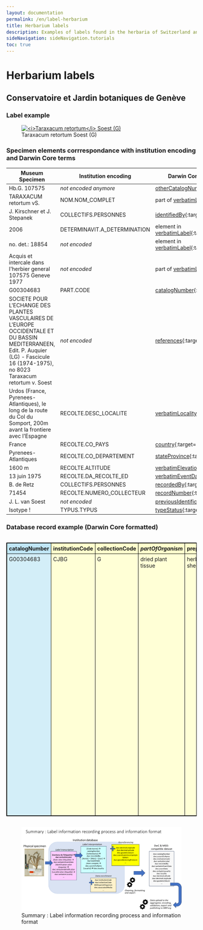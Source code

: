 ```yaml
---
layout: documentation
permalink: /en/label-herbarium
title: Herbarium labels
description: Examples of labels found in the herbaria of Switzerland and their corresponding Darwin Core encoding
sideNavigation: sideNavigation.tutorials
toc: true
---
```


<head>
  <!-- Lightbox2 CSS -->
  <link href="https://cdnjs.cloudflare.com/ajax/libs/lightbox2/2.11.3/css/lightbox.min.css" rel="stylesheet">
  
  <!-- Lightbox2 JavaScript -->
  <script src="https://cdnjs.cloudflare.com/ajax/libs/lightbox2/2.11.3/js/lightbox-plus-jquery.min.js"></script>

  <!-- Zoom.js CSS -->
  <link rel="stylesheet" href="https://cdnjs.cloudflare.com/ajax/libs/zoom.js/0.2.0/css/zoom.min.css">

  <!-- Zoom.js JavaScript -->
  <script src="https://cdnjs.cloudflare.com/ajax/libs/zoom.js/0.2.0/js/zoom.min.js"></script>

</head>

# Herbarium labels

## Conservatoire et Jardin botaniques de Genève

### Label example

<figure class="has-text-centered">
  <a href="/assets/images/categories/Label_Herbarium_G_G00304683.jpg" data-lightbox="image-1" data-title='<a href="https://www.ville-ge.ch/musinfo/bd/cjb/chg/" target="_blank">Conservatoire et Jardin botaniques de Genève</a>' data-action="zoom">
    <img src="/assets/images/categories/Label_Herbarium_G_G00304683.jpg" alt="<i>Taraxacum retortum</i> Soest (G)" />
  </a>
  <figcaption>Taraxacum retortum Soest (G)</figcaption>
</figure>

### Specimen elements corrrespondance with institution encoding and Darwin Core terms

| Museum Specimen | Institution encoding | Darwin Core correspondance |
| --------------- | -------------------- | -------------------------- |
| Hb.G. 107575 | _not encoded anymore_ | [otherCatalogNumbers](https://dwc.tdwg.org/terms/#dwc:otherCatalogNumbers){:target="_blank"} |
| TARAXACUM retortum vS. | NOM.NOM_COMPLET | part of [verbatimLabel](https://dwc.tdwg.org/terms/#dwc:verbatimLabel){:target="_blank"} |
| J. Kirschner et J. Stepanek | COLLECTIFS.PERSONNES | [identifiedBy](https://dwc.tdwg.org/terms/#dwc:identifiedBy){:target="_blank"} |
| 2006 | DETERMINAVIT.A_DETERMINATION | element in [verbatimLabel](https://dwc.tdwg.org/terms/#dwc:verbatimLabel){:target="_blank"} |
| no. det.: 18854 | _not encoded_ | element in [verbatimLabel](https://dwc.tdwg.org/terms/#dwc:verbatimLabel){:target="_blank"} |
| Acquis et intercale dans l'herbier general 107575 Geneve 1977 | _not encoded_ | part of [verbatimLabel](https://dwc.tdwg.org/terms/#dwc:verbatimLabel){:target="_blank"} |
| G00304683 | PART.CODE | [catalogNumber](https://dwc.tdwg.org/terms/#dwc:catalogNumber){:target="_blank"} |
| SOCIETE POUR L'ECHANGE DES PLANTES VASCULAIRES DE L'EUROPE OCCIDENTALE ET DU BASSIN MEDITERRANEEN, Edit. P. Auquier (LG) - Fascicule 16 (1974-1975), no 8023 Taraxacum retortum v. Soest | _not encoded_ | [references](https://dwc.tdwg.org/terms/#dcterms:references){:target="_blank"} |
| Urdos (France, Pyrenees-Atlantiques), le long de la route du Col du Somport, 200m avant la frontiere avec l'Espagne | RECOLTE.DESC_LOCALITE | [verbatimLocality](https://dwc.tdwg.org/terms/#dwc:verbatimLocality){:target="_blank"} |
| France | RECOLTE.CO_PAYS | [country](https://dwc.tdwg.org/terms/#dwc:country){:target="_blank"} |
| Pyrenees-Atlantiques | RECOLTE.CO_DEPARTEMENT | [stateProvince](https://dwc.tdwg.org/terms/#dwc:stateProvince){:target="_blank"} |
| 1600 m | RECOLTE.ALTITUDE | [verbatimElevation](https://dwc.tdwg.org/terms/#dwc:verbatimElevation){:target="_blank"} |
| 13 juin 1975 | RECOLTE.DA_RECOLTE_ED | [verbatimEventDate](https://dwc.tdwg.org/terms/#dwc:verbatimEventDate){:target="_blank"} |
| B. de Retz | COLLECTIFS.PERSONNES | [recordedBy](https://dwc.tdwg.org/terms/#dwc:recordedBy){:target="_blank"} |
| 71454 | RECOLTE.NUMERO_COLLECTEUR | [recordNumber](https://dwc.tdwg.org/terms/#dwc:recordNumber){:target="_blank"} |
| J. L. van Soest | _not encoded_ | [previousIdentifications](https://dwc.tdwg.org/terms/#dwc:previousIdentifications){:target="_blank"} |
| Isotype ! | TYPUS.TYPUS | [typeStatus](https://dwc.tdwg.org/terms/#dwc:typeStatus){:target="_blank"} |


### Database record example (Darwin Core formatted)

<div style="overflow-x: auto;">
  <table style="border-collapse: collapse; border: 1px solid black;">
    <tr>
      <th style="text-align: left; vertical-align: middle; border: 1px solid black; padding: 5px; background-color: #c0e6f5;">catalogNumber</th>
      <th style="text-align: left; vertical-align: middle; border: 1px solid black; padding: 5px; background-color: #ffffcc;">institutionCode</th>
      <th style="text-align: left; vertical-align: middle; border: 1px solid black; padding: 5px; background-color: #ffffcc;">collectionCode</th>
      <th style="text-align: left; vertical-align: middle; border: 1px solid black; padding: 5px; background-color: #ffffcc;"><i>partOfOrganism</i></th>
      <th style="text-align: left; vertical-align: middle; border: 1px solid black; padding: 5px; background-color: #ffffcc;">preparations</th>
      <th style="text-align: left; vertical-align: middle; border: 1px solid black; padding: 5px; background-color: #ffffcc;">references</th>
      <th style="text-align: left; vertical-align: middle; border: 1px solid black; padding: 5px; background-color: #ffffcc;">occurrenceID</th>
      <th style="text-align: left; vertical-align: middle; border: 1px solid black; padding: 5px; background-color: #ffffcc;">associatedMedia</th>
      <th style="text-align: left; vertical-align: middle; border: 1px solid black; max-width: 150px; padding: 5px; background-color: #f2ceef;">verbatimLabel                                   
     </th>
      <th style="text-align: left; vertical-align: middle; border: 1px solid black; padding: 5px; background-color: #c0e6f5;">otherCatalogNumbers</th>
      <th style="text-align: left; vertical-align: middle; border: 1px solid black; padding: 5px; background-color: #c0e6f5;">yearCollectionEntrance</th>
      <th style="text-align: left; vertical-align: middle; border: 1px solid black; padding: 5px; background-color: #f2ceef;">verbatimEventDate</th>
      <th style="text-align: left; vertical-align: middle; border: 1px solid black; padding: 5px; background-color: #c0e6f5;">day</th>
      <th style="text-align: left; vertical-align: middle; border: 1px solid black; padding: 5px; background-color: #c0e6f5;">month</th>
      <th style="text-align: left; vertical-align: middle; border: 1px solid black; padding: 5px; background-color: #c0e6f5;">year</th>
      <th style="text-align: left; vertical-align: middle; border: 1px solid black; padding: 5px; background-color: #92d050;">eventDate</th>
      <th style="text-align: left; vertical-align: middle; border: 1px solid black; padding: 5px; background-color: #c0e6f5;">typeStatus</th>
      <th style="text-align: left; vertical-align: middle; border: 1px solid black; padding: 5px; background-color: #f2ceef;">verbatimIdentification</th>
      <th style="text-align: left; vertical-align: middle; border: 1px solid black; padding: 5px; background-color: #c0e6f5;">scientificName</th>
      <th style="text-align: left; vertical-align: middle; border: 1px solid black; padding: 5px; background-color: #92d050;">acceptedNameUsage</th>
      <th style="text-align: left; vertical-align: middle; border: 1px solid black; padding: 5px; background-color: #c0e6f5;">family</th>
      <th style="text-align: left; vertical-align: middle; border: 1px solid black; padding: 5px; background-color: #c0e6f5;">genus</th>
      <th style="text-align: left; vertical-align: middle; border: 1px solid black; padding: 5px; background-color: #c0e6f5;">specificEpithet</th>
      <th style="text-align: left; vertical-align: middle; border: 1px solid black; padding: 5px; background-color: #c0e6f5;">scientificNameAuthorship</th>
      <th style="text-align: left; vertical-align: middle; border: 1px solid black; padding: 5px; background-color: #c0e6f5;">recordedBy</th>
      <th style="text-align: left; vertical-align: middle; border: 1px solid black; padding: 5px; background-color: #c0e6f5;">recordNumber</th>
      <th style="text-align: left; vertical-align: middle; border: 1px solid black; padding: 5px; background-color: #c0e6f5;">identifiedBy</th>
      <th style="text-align: left; vertical-align: middle; border: 1px solid black; padding: 5px; background-color: #c0e6f5;">dateIdentified</th>
      <th style="text-align: left; vertical-align: middle; border: 1px solid black; padding: 5px; background-color: #f2ceef;">verbatimLocality</th>
      <th style="text-align: left; vertical-align: middle; border: 1px solid black; padding: 5px; background-color: #92d050;">continent</th>
      <th style="text-align: left; vertical-align: middle; border: 1px solid black; padding: 5px; background-color: #c0e6f5;">country</th>
      <th style="text-align: left; vertical-align: middle; border: 1px solid black; padding: 5px; background-color: #92d050;">stateProvince</th>
      <th style="text-align: left; vertical-align: middle; border: 1px solid black; padding: 5px; background-color: #c0e6f5;">county</th>
      <th style="text-align: left; vertical-align: middle; border: 1px solid black; padding: 5px; background-color: #c0e6f5;">municipality</th>
      <th style="text-align: left; vertical-align: middle; border: 1px solid black; padding: 5px; background-color: #c0e6f5;">locality</th>
      <th style="text-align: left; vertical-align: middle; border: 1px solid black; padding: 5px; background-color: #f2ceef;">verbatimElevation</th>
      <th style="text-align: left; vertical-align: middle; border: 1px solid black; padding: 5px; background-color: #c0e6f5;">minimumElevationInMeters</th>
      <th style="text-align: left; vertical-align: middle; border: 1px solid black; padding: 5px; background-color: #c0e6f5;">maximumElevationInMeters</th>
      <th style="text-align: left; vertical-align: middle; border: 1px solid black; padding: 5px; background-color: #f2ceef;">verbatimCoordinates</th>
      <th style="text-align: left; vertical-align: middle; border: 1px solid black; padding: 5px; background-color: #ffff00;">locationID</th>
      <th style="text-align: left; vertical-align: middle; border: 1px solid black; padding: 5px; background-color: #ffff00;">decimalLongitude</th>
      <th style="text-align: left; vertical-align: middle; border: 1px solid black; padding: 5px; background-color: #ffff00;">decimalLatitude</th>
      <th style="text-align: left; vertical-align: middle; border: 1px solid black; padding: 5px; background-color: #ffff00;">geodeticDatum</th>
      <th style="text-align: left; vertical-align: middle; border: 1px solid black; padding: 5px; background-color: #ffff00;">coordinateUncertaintyInMeters</th>
      <th style="text-align: left; vertical-align: middle; border: 1px solid black; padding: 5px; background-color: #ffff00;">coordinatePrecision</th>
      <th style="text-align: left; vertical-align: middle; border: 1px solid black; padding: 5px; background-color: #ffff00;">georeferencedBy</th>
      <th style="text-align: left; vertical-align: middle; border: 1px solid black; padding: 5px; background-color: #ffff00;">georeferenceProtocol</th>
      <th style="text-align: left; vertical-align: middle; border: 1px solid black; padding: 5px; background-color: #ffff00;">georeferencedDate</th>
      <th style="text-align: left; vertical-align: middle; border: 1px solid black; padding: 5px; background-color: #ffff00;">georeferenceSources</th>
      <th style="text-align: left; vertical-align: middle; border: 1px solid black; padding: 5px; background-color: #ffff00;">georeferenceRemarks</th>
    </tr>
    <tr>
      <td style="border: 1px solid black; vertical-align: top; padding: 5px;background-color: #d3eef8;">G00304683</td>
      <td style="border: 1px solid black; vertical-align: top; padding: 5px;background-color: #ffffd6;">CJBG</td>
      <td style="border: 1px solid black; vertical-align: top; padding: 5px;background-color: #ffffd6;">G</td>
      <td style="border: 1px solid black; vertical-align: top; padding: 5px;background-color: #ffffd6;">dried plant tissue</td>
      <td style="border: 1px solid black; vertical-align: top; padding: 5px;background-color: #ffffd6;">herbarium sheet</td>
      <td style="border: 1px solid black; vertical-align: top; padding: 5px;background-color: #ffffd6;">https://www.ville-ge.ch/musinfo/bd/cjb/chg/adetail.php?id=234911&lang=fr</td>
      <td style="border: 1px solid black; vertical-align: top; padding: 5px;background-color: #ffffd6;">https://www.gbif.org/occurrence/1144789039</td>
      <td style="border: 1px solid black; vertical-align: top; padding: 5px;background-color: #ffffd6;">https://www.ville-ge.ch/imagezoom/?FIF=cjbiip/cjb19/img_101/G00304683.ptif&cvt=jpg</td>
      <td style="border: 1px solid black; vertical-align: top; padding: 5px; max-height: 100px; background-color: #f6ddf4;">Hb.G. 107575; G00304683; SOCIETE POUR L'ECHANGE DES PLANTES VASCULAIRES DE L'EUROPE OCCIDENTALE ET DU BASSIN MEDITERRANEEN, Edit. P. Auquier (LG) - Fascicule 16 (1974-1975), no 8023 Taraxacum retortum v. Soest; Urdos (France, Pyrenees-Atlantiques), le long de la route du Col du Somport, 200m avant la frontiere avec l'Espagne, alt. 1600 m, 13 juin 1975; B. de Retz no 71454; J .L. van Soest; Isotype !; TARAXACUM retortum S.; vidi: J. Kirschner et J. Stepanek; anno: 2006; no. det.: 18854; TYPUS; Acquis et intercale dans l'herbier general 107575 Geneve 1977</td>
      <td style="border: 1px solid black; vertical-align: top; padding: 5px;background-color: #d3eef8;">Hb.G. 107575 | SIB ID 236892/1</td>
      <td style="border: 1px solid black; vertical-align: top; padding: 5px;background-color: #d3eef8;">1977</td>
      <td style="border: 1px solid black; vertical-align: top; padding: 5px;background-color: #f6ddf4;">13 juin 1975</td>
      <td style="border: 1px solid black; vertical-align: top; padding: 5px;background-color: #d3eef8;">13</td>
      <td style="border: 1px solid black; vertical-align: top; padding: 5px;background-color: #d3eef8;">6</td>
      <td style="border: 1px solid black; vertical-align: top; padding: 5px;background-color: #d3eef8;">1975</td>
      <td style="border: 1px solid black; vertical-align: top; padding: 5px;background-color: #b3de85;">1975-06-13</td>
      <td style="border: 1px solid black; vertical-align: top; padding: 5px;background-color: #d3eef8;">Isotypus of Taraxacum retortum Soest.</td>
      <td style="border: 1px solid black; vertical-align: top; padding: 5px;background-color: #f6ddf4;">Taraxacum retortum v. Soest</td>
      <td style="border: 1px solid black; vertical-align: top; padding: 5px;background-color: #d3eef8;">Taraxacum retortum Soest.</td>
      <td style="border: 1px solid black; vertical-align: top; padding: 5px;background-color: #b3de85;">Taraxacum retortum Soest.</td>
      <td style="border: 1px solid black; vertical-align: top; padding: 5px;background-color: #d3eef8;">Asteraceae</td>
      <td style="border: 1px solid black; vertical-align: top; padding: 5px;background-color: #d3eef8;">Taraxacum</td>
      <td style="border: 1px solid black; vertical-align: top; padding: 5px;background-color: #d3eef8;">retortum</td>
      <td style="border: 1px solid black; vertical-align: top; padding: 5px;background-color: #d3eef8;">Soest.</td>
      <td style="border: 1px solid black; vertical-align: top; padding: 5px;background-color: #d3eef8;">de Retz, B.</td>
      <td style="border: 1px solid black; vertical-align: top; padding: 5px;background-color: #d3eef8;">71454</td>
      <td style="border: 1px solid black; vertical-align: top; padding: 5px;background-color: #d3eef8;">Stepanek, J.</td>
      <td style="border: 1px solid black; vertical-align: top; padding: 5px;background-color: #d3eef8;">2006</td>
      <td style="border: 1px solid black; vertical-align: top; padding: 5px;background-color: #f6ddf4;">Urdos (France, Pyrénées-Atlantiques), le long de la route du Col du Somport, 200m avant la frontière avec l'Espagne</td>
      <td style="border: 1px solid black; vertical-align: top; padding: 5px;background-color: #b3de85;">Europe</td>
      <td style="border: 1px solid black; vertical-align: top; padding: 5px;background-color: #d3eef8;">France</td>
      <td style="border: 1px solid black; vertical-align: top; padding: 5px;background-color: #b3de85;">Nouvelle-Aquitaine</td>
      <td style="border: 1px solid black; vertical-align: top; padding: 5px;background-color: #d3eef8;">Pyrénées-Atlantiques</td>
      <td style="border: 1px solid black; vertical-align: top; padding: 5px;background-color: #d3eef8;">Urdos</td>
      <td style="border: 1px solid black; vertical-align: top; padding: 5px;background-color: #d3eef8;">Col du Somport</td>
      <td style="border: 1px solid black; vertical-align: top; padding: 5px;background-color: #f6ddf4;">alt. 1600 m</td>
      <td style="border: 1px solid black; vertical-align: top; padding: 5px;background-color: #d3eef8;">1600</td>
      <td style="border: 1px solid black; vertical-align: top; padding: 5px;background-color: #d3eef8;">NA</td>
      <td style="border: 1px solid black; vertical-align: top; padding: 5px;background-color: #f6ddf4;">NA</td>
      <td style="border: 1px solid black; vertical-align: top; padding: 5px;background-color: #ffffb3;">geopick-v2.1.0-2024-06-18T07-23-18.770Z-243</td>
      <td style="border: 1px solid black; vertical-align: top; padding: 5px;background-color: #ffffb3;">42.7961761</td>
      <td style="border: 1px solid black; vertical-align: top; padding: 5px;background-color: #ffffb3;">-0.5314797</td>
      <td style="border: 1px solid black; vertical-align: top; padding: 5px;background-color: #ffffb3;">epsg:4326</td>
      <td style="border: 1px solid black; vertical-align: top; padding: 5px;background-color: #ffffb3;">104</td>
      <td style="border: 1px solid black; vertical-align: top; padding: 5px;background-color: #ffffb3;">0.0000001</td>
      <td style="border: 1px solid black; vertical-align: top; padding: 5px;background-color: #ffffb3;">A. Mentha</td>
      <td style="border: 1px solid black; vertical-align: top; padding: 5px;background-color: #ffffb3;">Georeferencing Quick Reference Guide (Zermoglio et al. 2020, https://doi.org/10.35035/e09p-h128)</td>
      <td style="border: 1px solid black; vertical-align: top; padding: 5px;background-color: #ffffb3;">2024-08-12T14:57:33.750Z</td>
      <td style="border: 1px solid black; vertical-align: top; padding: 5px;background-color: #ffffb3;">GeoPick v.2.1.0</td>
      <td style="border: 1px solid black; vertical-align: top; padding: 5px;background-color: #ffffb3;">Distance assumed along road</td>
    </tr>
  </table>
</div>


<figure class="has-text-centered">
  <a href="/assets/images/GraphsDiagrams/LabelsExamples_G_SummaryRecordingProcess.png" data-lightbox="image-2" data-title='Anouk Mentha / <a href="https://www.cjbg.ch/en" target="_blank">Conservatoire et Jardin botaniques de Genève</a>' data-action="zoom">
    <img src="/assets/images/GraphsDiagrams/LabelsExamples_G_SummaryRecordingProcess.png" alt="<i>Summary : Label information recording process and information format" />
  </a>
  <figcaption>Summary : Label information recording process and information format</figcaption>
</figure>
